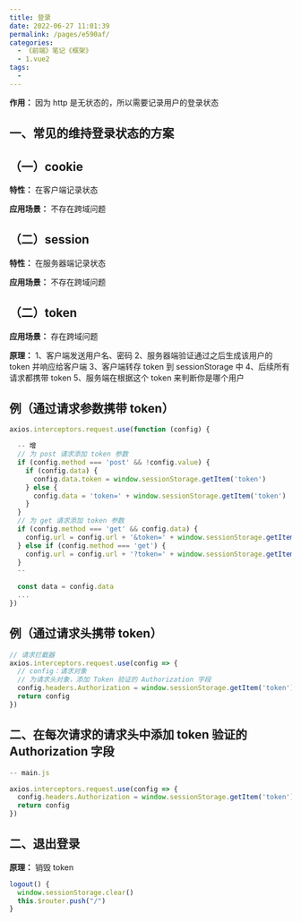 ```yaml
---
title: 登录
date: 2022-06-27 11:01:39
permalink: /pages/e590af/
categories:
  - 《前端》笔记《框架》
  - 1.vue2
tags:
  - 
---
```

**作用：** 因为 http 是无状态的，所以需要记录用户的登录状态

##  一、常见的维持登录状态的方案

  ## （一）cookie
  **特性：** 在客户端记录状态

  **应用场景：** 不存在跨域问题

  ## （二）session
  **特性：** 在服务器端记录状态

  **应用场景：** 不存在跨域问题

  ## （二）token
  **应用场景：** 存在跨域问题

  **原理：** 
  1、客户端发送用户名、密码
  2、服务器端验证通过之后生成该用户的 token 并响应给客户端
  3、客户端转存 token 到 sessionStorage 中
  4、后续所有请求都携带 token
  5、服务端在根据这个 token 来判断你是哪个用户

## 例（通过请求参数携带 token）
```js
axios.interceptors.request.use(function (config) {

  -- 增
  // 为 post 请求添加 token 参数
  if (config.method === 'post' && !config.value) {
    if (config.data) {
      config.data.token = window.sessionStorage.getItem('token')
    } else {
      config.data = 'token=' + window.sessionStorage.getItem('token')
    }
  }
  // 为 get 请求添加 token 参数
  if (config.method === 'get' && config.data) {
    config.url = config.url + '&token=' + window.sessionStorage.getItem('token')
  } else if (config.method === 'get') {
    config.url = config.url + '?token=' + window.sessionStorage.getItem('token')
  }
  --

  const data = config.data
  ...
})
```

## 例（通过请求头携带 token）
```js
// 请求拦截器
axios.interceptors.request.use(config => {
  // config：请求对象
  // 为请求头对象，添加 Token 验证的 Authorization 字段
  config.headers.Authorization = window.sessionStorage.getItem('token')
  return config
})
```

## 二、在每次请求的请求头中添加 token 验证的 Authorization 字段
```js
-- main.js

axios.interceptors.request.use(config => {
  config.headers.Authorization = window.sessionStorage.getItem('token')
  return config
})
```

## 二、退出登录
**原理：** 销毁 token

```js
logout() {
  window.sessionStorage.clear()
  this.$router.push("/")
}
```